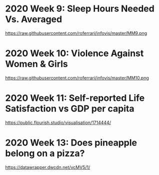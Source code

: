 # 2020 Week 9: Sleep Hours Needed Vs. Averaged
https://raw.githubusercontent.com/roferrari/infovis/master/MM9.png

# 2020 Week 10: Violence Against Women & Girls
https://raw.githubusercontent.com/roferrari/infovis/master/MM10.png

# 2020 Week 11: Self-reported Life Satisfaction vs GDP per capita
https://public.flourish.studio/visualisation/1714444/

# 2020 Week 13: Does pineapple belong on a pizza?
https://datawrapper.dwcdn.net/vcMV5/1/
